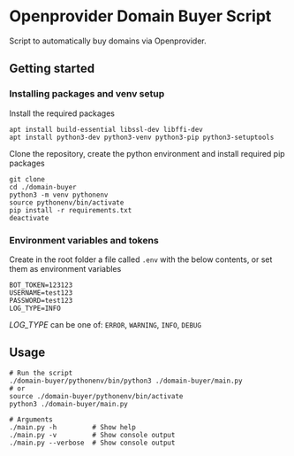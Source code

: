 # Openprovider Domain Buyer Script
Script to automatically buy domains via Openprovider.

## Getting started
### Installing packages and venv setup
Install the required packages
```
apt install build-essential libssl-dev libffi-dev
apt install python3-dev python3-venv python3-pip python3-setuptools
```

Clone the repository, create the python environment and install required pip packages
```
git clone
cd ./domain-buyer
python3 -m venv pythonenv
source pythonenv/bin/activate
pip install -r requirements.txt
deactivate
```

### Environment variables and tokens
Create in the root folder a file called `.env` with the below contents, or set them as environment variables
```
BOT_TOKEN=123123
USERNAME=test123
PASSWORD=test123
LOG_TYPE=INFO
```
*LOG_TYPE* can be one of: `ERROR`, `WARNING`, `INFO`, `DEBUG`

## Usage
```
# Run the script
./domain-buyer/pythonenv/bin/python3 ./domain-buyer/main.py
# or
source ./domain-buyer/pythonenv/bin/activate
python3 ./domain-buyer/main.py

# Arguments
./main.py -h         # Show help
./main.py -v         # Show console output
./main.py --verbose  # Show console output

```
